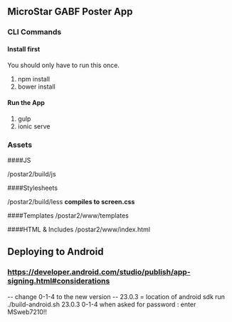 ## MicroStar GABF Poster App

### CLI Commands

#### Install first 

You should only have to run this once.

1. npm install
1. bower install

#### Run the App 

1. gulp
1. ionic serve

### Assets

####JS

/postar2/build/js

####Stylesheets

/postar2/build/less
**compiles to screen.css**

####Templates
/postar2/www/templates

####HTML & Includes
/postar2/www/index.html

## Deploying to Android
### https://developer.android.com/studio/publish/app-signing.html#considerations
-- change 0-1-4 to the new version
-- 23.0.3 = location of android sdk 
run ./build-android.sh 23.0.3 0-1-4
when asked for password : enter MSweb7210!!

